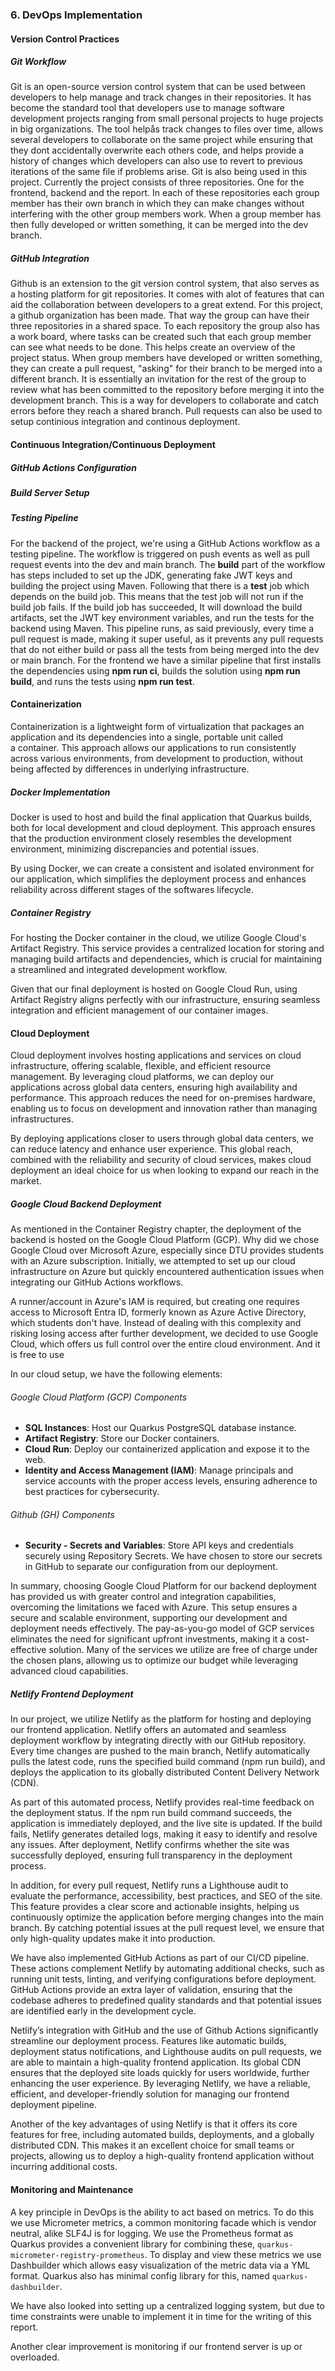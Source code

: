 ### 6. DevOps Implementation

#### Version Control Practices

##### Git Workflow
Git is an open-source version control system that can be used between developers to help manage and track changes in their repositories. It has become the standard tool that developers use to manage software development projects ranging from small personal projects to huge projects in big organizations. The tool helpås track changes to files over time, allows several developers to collaborate on the same project while ensuring that they dont accidentally overwrite each others code, and helps provide a history of changes which developers can also use to revert to previous iterations of the same file if problems arise. Git is also being used in this project. Currently the project consists of three repositories. One for the frontend, backend and the report. In each of these repositories each group member has their own branch in which they can make changes without interfering with the other group members work. When a group member has then fully developed or written something, it can be merged into the dev branch. 

##### GitHub Integration
Github is an extension to the git version control system, that also serves as a hosting platform for git repositories. It comes with alot of features that can aid the collaboration between developers to a great extend. For this project, a github organization has been made. That way the group can have their three repositories in a shared space. To each repository the group also has a work board, where tasks can be created such that each group member can see what needs to be done. This helps create an overview of the project status. When group members have developed or written something, they can create a pull request, "asking" for their branch to be merged into a different branch. It is essentially an invitation for the rest of the group to review what has been committed to the repository before merging it into the development branch. This is a way for developers to collaborate and catch errors before they reach a shared branch. Pull requests can also be used to setup continious integration and continous deployment.

#### Continuous Integration/Continuous Deployment

##### GitHub Actions Configuration

##### Build Server Setup

##### Testing Pipeline
For the backend of the project, we're using a GitHub Actions workflow as a testing pipeline. The workflow is triggered on push events as well as pull request events into the dev and main branch. The **build** part of the workflow has steps included to set up the JDK, generating fake JWT keys and building the project using Maven. Following that there is a **test** job which depends on the build job. This means that the test job will not run if the build job fails. If the build job has succeeded, It will download the build artifacts, set the JWT key environment variables, and run the tests for the backend using Maven. This pipeline runs, as said previously, every time a pull request is made, making it super useful, as it prevents any pull requests that do not either build or pass all the tests from being merged into the dev or main branch. For the frontend we have a similar pipeline that first installs the dependencies using **npm run ci**, builds the solution using **npm run build**, and runs the tests using **npm run test**.

#### Containerization
Containerization is a lightweight form of virtualization that packages an application and its dependencies into a single, portable unit called a container. This approach allows our applications to run consistently across various environments, from development to production, without being affected by differences in underlying infrastructure.

##### Docker Implementation
Docker is used to host and build the final application that Quarkus builds, both for local development and cloud deployment. This approach ensures that the production environment closely resembles the development environment, minimizing discrepancies and potential issues.

By using Docker, we can create a consistent and isolated environment for our application, which simplifies the deployment process and enhances reliability across different stages of the softwares lifecycle.

##### Container Registry
For hosting the Docker container in the cloud, we utilize Google Cloud's Artifact Registry. This service provides a centralized location for storing and managing build artifacts and dependencies, which is crucial for maintaining a streamlined and integrated development workflow.

Given that our final deployment is hosted on Google Cloud Run, using Artifact Registry aligns perfectly with our infrastructure, ensuring seamless integration and efficient management of our container images.

#### Cloud Deployment
Cloud deployment involves hosting applications and services on cloud infrastructure, offering scalable, flexible, and efficient resource management. By leveraging cloud platforms, we can deploy our applications across global data centers, ensuring high availability and performance. This approach reduces the need for on-premises hardware, enabling us to focus on development and innovation rather than managing infrastructures. 

By deploying applications closer to users through global data centers, we can reduce latency and enhance user experience. This global reach, combined with the reliability and security of cloud services, makes cloud deployment an ideal choice for us when looking to expand our reach in the market.

##### Google Cloud Backend Deployment
As mentioned in the Container Registry chapter, the deployment of the backend is hosted on the Google Cloud Platform (GCP). Why did we chose Google Cloud over Microsoft Azure, especially since DTU provides students with an Azure subscription. Initially, we attempted to set up our cloud infrastructure on Azure but quickly encountered authentication issues when integrating our GitHub Actions workflows.

A runner/account in Azure's IAM is required, but creating one requires access to Microsoft Entra ID, formerly known as Azure Active Directory, which students don't have. Instead of dealing with this complexity and risking losing access after further development, we decided to use Google Cloud, which offers us full control over the entire cloud environment. And it is free to use 

In our cloud setup, we have the following elements:
###### Google Cloud Platform (GCP) Components
- **SQL Instances**: Host our Quarkus PostgreSQL database instance.
- **Artifact Registry**: Store our Docker containers.
- **Cloud Run**: Deploy our containerized application and expose it to the web.
- **Identity and Access Management (IAM)**: Manage principals and service accounts with the proper access levels, ensuring adherence to best practices for cybersecurity.

###### Github (GH) Components
- **Security - Secrets and Variables**: Store API keys and credentials securely using Repository Secrets. We have chosen to store our secrets in GitHub to separate our configuration from our deployment.

In summary, choosing Google Cloud Platform for our backend deployment has provided us with greater control and integration capabilities, overcoming the limitations we faced with Azure. This setup ensures a secure and scalable environment, supporting our development and deployment needs effectively.
The pay-as-you-go model of GCP services eliminates the need for significant upfront investments, making it a cost-effective solution. Many of the services we utilize are free of charge under the chosen plans, allowing us to optimize our budget while leveraging advanced cloud capabilities.

##### Netlify Frontend Deployment
In our project, we utilize Netlify as the platform for hosting and deploying our frontend application. Netlify offers an automated and seamless deployment workflow by integrating directly with our GitHub repository. Every time changes are pushed to the main branch, Netlify automatically pulls the latest code, runs the specified build command (npm run build), and deploys the application to its globally distributed Content Delivery Network (CDN).

As part of this automated process, Netlify provides real-time feedback on the deployment status. If the npm run build command succeeds, the application is immediately deployed, and the live site is updated. If the build fails, Netlify generates detailed logs, making it easy to identify and resolve any issues. After deployment, Netlify confirms whether the site was successfully deployed, ensuring full transparency in the deployment process.

In addition, for every pull request, Netlify runs a Lighthouse audit to evaluate the performance, accessibility, best practices, and SEO of the site. This feature provides a clear score and actionable insights, helping us continuously optimize the application before merging changes into the main branch. By catching potential issues at the pull request level, we ensure that only high-quality updates make it into production.

We have also implemented GitHub Actions as part of our CI/CD pipeline. These actions complement Netlify by automating additional checks, such as running unit tests, linting, and verifying configurations before deployment. GitHub Actions provide an extra layer of validation, ensuring that the codebase adheres to predefined quality standards and that potential issues are identified early in the development cycle.

Netlify’s integration with GitHub and the use of Github Actions significantly streamline our deployment process. Features like automatic builds, deployment status notifications, and Lighthouse audits on pull requests, we are able to maintain a high-quality frontend application. Its global CDN ensures that the deployed site loads quickly for users worldwide, further enhancing the user experience. By leveraging Netlify, we have a reliable, efficient, and developer-friendly solution for managing our frontend deployment pipeline.

Another of the key advantages of using Netlify is that it offers its core features for free, including automated builds, deployments, and a globally distributed CDN. This makes it an excellent choice for small teams or projects, allowing us to deploy a high-quality frontend application without incurring additional costs.

#### Monitoring and Maintenance

A key principle in DevOps is the ability to act based on metrics. To do this we use Micrometer metrics, a common monitoring facade which is vendor neutral, alike SLF4J is for logging. We use the Prometheus format as Quarkus provides a convenient library for combining these, `quarkus-micrometer-registry-prometheus`. To display and view these metrics we use Dashbuilder which allows easy visualization of the metric data via a YML format. Quarkus also has minimal config library for this, named `quarkus-dashbuilder`.

We have also looked into setting up a centralized logging system, but due to time constraints were unable to implement it in time for the writing of this report.

Another clear improvement is monitoring if our frontend server is up or overloaded.

